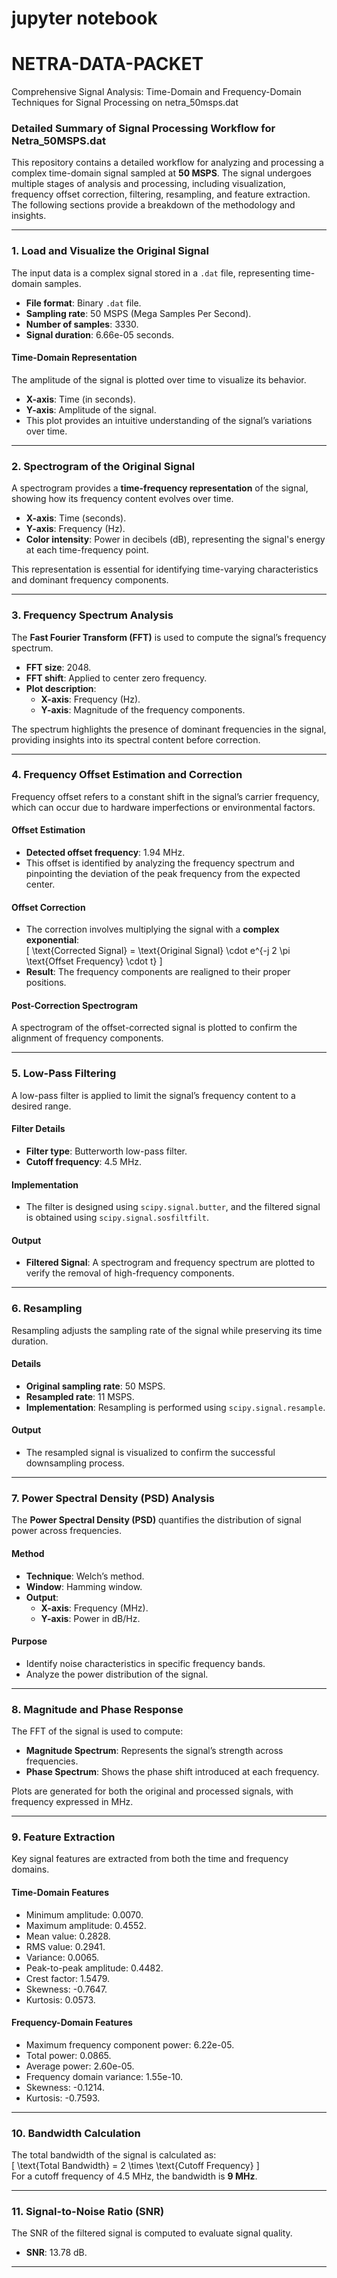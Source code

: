 # jupyter notebook

# NETRA-DATA-PACKET
 Comprehensive Signal Analysis: Time-Domain and Frequency-Domain Techniques for Signal Processing on netra_50msps.dat


### Detailed Summary of Signal Processing Workflow for **Netra_50MSPS.dat**

This repository contains a detailed workflow for analyzing and processing a complex time-domain signal sampled at **50 MSPS**. The signal undergoes multiple stages of analysis and processing, including visualization, frequency offset correction, filtering, resampling, and feature extraction. The following sections provide a breakdown of the methodology and insights.

---

### **1. Load and Visualize the Original Signal**  
The input data is a complex signal stored in a `.dat` file, representing time-domain samples. 

- **File format**: Binary `.dat` file.  
- **Sampling rate**: 50 MSPS (Mega Samples Per Second).  
- **Number of samples**: 3330.  
- **Signal duration**: 6.66e-05 seconds.

#### **Time-Domain Representation**  
The amplitude of the signal is plotted over time to visualize its behavior.  
- **X-axis**: Time (in seconds).  
- **Y-axis**: Amplitude of the signal.  
- This plot provides an intuitive understanding of the signal’s variations over time.

---

### **2. Spectrogram of the Original Signal**  
A spectrogram provides a **time-frequency representation** of the signal, showing how its frequency content evolves over time.  
- **X-axis**: Time (seconds).  
- **Y-axis**: Frequency (Hz).  
- **Color intensity**: Power in decibels (dB), representing the signal's energy at each time-frequency point.  

This representation is essential for identifying time-varying characteristics and dominant frequency components.

---

### **3. Frequency Spectrum Analysis**  
The **Fast Fourier Transform (FFT)** is used to compute the signal’s frequency spectrum.  
- **FFT size**: 2048.  
- **FFT shift**: Applied to center zero frequency.  
- **Plot description**:
  - **X-axis**: Frequency (Hz).  
  - **Y-axis**: Magnitude of the frequency components.  

The spectrum highlights the presence of dominant frequencies in the signal, providing insights into its spectral content before correction.

---

### **4. Frequency Offset Estimation and Correction**  
Frequency offset refers to a constant shift in the signal’s carrier frequency, which can occur due to hardware imperfections or environmental factors.

#### **Offset Estimation**  
- **Detected offset frequency**: 1.94 MHz.  
- This offset is identified by analyzing the frequency spectrum and pinpointing the deviation of the peak frequency from the expected center.

#### **Offset Correction**  
- The correction involves multiplying the signal with a **complex exponential**:  
  \[
  \text{Corrected Signal} = \text{Original Signal} \cdot e^{-j 2 \pi \text{Offset Frequency} \cdot t}
  \]
- **Result**: The frequency components are realigned to their proper positions.

#### **Post-Correction Spectrogram**  
A spectrogram of the offset-corrected signal is plotted to confirm the alignment of frequency components.

---

### **5. Low-Pass Filtering**  
A low-pass filter is applied to limit the signal’s frequency content to a desired range.  

#### **Filter Details**  
- **Filter type**: Butterworth low-pass filter.  
- **Cutoff frequency**: 4.5 MHz.  

#### **Implementation**  
- The filter is designed using `scipy.signal.butter`, and the filtered signal is obtained using `scipy.signal.sosfiltfilt`.  

#### **Output**  
- **Filtered Signal**: A spectrogram and frequency spectrum are plotted to verify the removal of high-frequency components.  

---

### **6. Resampling**  
Resampling adjusts the sampling rate of the signal while preserving its time duration.

#### **Details**  
- **Original sampling rate**: 50 MSPS.  
- **Resampled rate**: 11 MSPS.  
- **Implementation**: Resampling is performed using `scipy.signal.resample`.  

#### **Output**  
- The resampled signal is visualized to confirm the successful downsampling process.

---

### **7. Power Spectral Density (PSD) Analysis**  
The **Power Spectral Density (PSD)** quantifies the distribution of signal power across frequencies.  

#### **Method**  
- **Technique**: Welch’s method.  
- **Window**: Hamming window.  
- **Output**:  
  - **X-axis**: Frequency (MHz).  
  - **Y-axis**: Power in dB/Hz.  

#### **Purpose**  
- Identify noise characteristics in specific frequency bands.  
- Analyze the power distribution of the signal.  

---

### **8. Magnitude and Phase Response**  
The FFT of the signal is used to compute:  
- **Magnitude Spectrum**: Represents the signal’s strength across frequencies.  
- **Phase Spectrum**: Shows the phase shift introduced at each frequency.  

Plots are generated for both the original and processed signals, with frequency expressed in MHz.

---

### **9. Feature Extraction**  
Key signal features are extracted from both the time and frequency domains.

#### **Time-Domain Features**  
- Minimum amplitude: 0.0070.  
- Maximum amplitude: 0.4552.  
- Mean value: 0.2828.  
- RMS value: 0.2941.  
- Variance: 0.0065.  
- Peak-to-peak amplitude: 0.4482.  
- Crest factor: 1.5479.  
- Skewness: -0.7647.  
- Kurtosis: 0.0573.  

#### **Frequency-Domain Features**  
- Maximum frequency component power: 6.22e-05.  
- Total power: 0.0865.  
- Average power: 2.60e-05.  
- Frequency domain variance: 1.55e-10.  
- Skewness: -0.1214.  
- Kurtosis: -0.7593.  

---

### **10. Bandwidth Calculation**  
The total bandwidth of the signal is calculated as:  
\[
\text{Total Bandwidth} = 2 \times \text{Cutoff Frequency}
\]  
For a cutoff frequency of 4.5 MHz, the bandwidth is **9 MHz**.

---

### **11. Signal-to-Noise Ratio (SNR)**  
The SNR of the filtered signal is computed to evaluate signal quality.  
- **SNR**: 13.78 dB.

---
